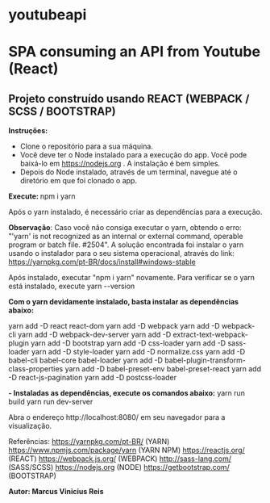 # youtubeapi
<h1>SPA consuming an API from Youtube (React)</h1>
<h2>Projeto construído usando REACT (WEBPACK / SCSS / BOOTSTRAP)</h2>

<b>Instruções:</b>
- Clone o repositório para a sua máquina.
- Você deve ter o Node instalado para a execução do app. Você pode baixá-lo em https://nodejs.org . A instalação é bem simples.
- Depois do Node instalado, através de um terminal, navegue até o diretório em que foi clonado o app.

<b>Execute: </b>
npm i yarn

Após o yarn instalado, é necessário criar as dependências para a execução.

<b>Observação</b>: Caso você não consiga executar o yarn, obtendo o erro: "'yarn' is not recognized as an internal or external command, operable program or batch file. #2504". A solução encontrada foi instalar o yarn usando o instalador para o seu sistema operacional, através do link: https://yarnpkg.com/pt-BR/docs/install#windows-stable

Após instalado, executar "npm i yarn" novamente.
Para verificar se o yarn está instalado, execute yarn --version

<b>Com o yarn devidamente instalado, basta instalar as dependências abaixo:</b>


yarn add -D react react-dom
yarn add -D webpack
yarn add -D webpack-cli
yarn add -D webpack-dev-server
yarn add -D extract-text-webpack-plugin
yarn add -D bootstrap
yarn add -D css-loader
yarn add -D sass-loader
yarn add -D style-loader
yarn add -D normalize.css
yarn add -D babel-cli babel-core babel-loader
yarn add -D babel-plugin-transform-class-properties
yarn add -D babel-preset-env babel-preset-react
yarn add -D react-js-pagination
yarn add -D postcss-loader

<b>- Instaladas as dependências, execute os comandos abaixo:</b>
yarn run build
yarn run dev-server 

Abra o endereço http://localhost:8080/ em seu navegador para a visualização.

Referências:
https://yarnpkg.com/pt-BR/ (YARN)
https://www.npmjs.com/package/yarn (YARN NPM)
https://reactjs.org/ (REACT)
https://webpack.js.org/ (WEBPACK)
http://sass-lang.com/ (SASS/SCSS)
https://nodejs.org (NODE)
https://getbootstrap.com/ (BOOTSTRAP)

<B>Autor: Marcus Vinicius Reis</B>
